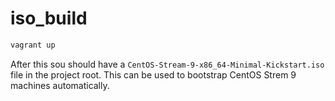 # iso_build

```bash
vagrant up
```

After this sou should have a `CentOS-Stream-9-x86_64-Minimal-Kickstart.iso` file in the project root.
This can be used to bootstrap CentOS Strem 9 machines automatically.
